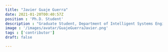 ```yaml
---
title: "Javier Guaje Guerra"
date: 2021-01-20T00:40:57Z
position : 'Ph.D. Student'
description : "Graduate Student, Department of Intelligent Systems Engineering, Indiana University"
image : '/images/avatar/GuajeGuerraJavier.png'
tags : ['contributor']
draft: false

---
```

